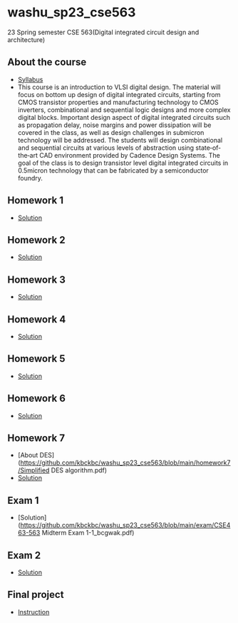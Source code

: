 # washu_sp23_cse563
23 Spring semester CSE 563(Digital integrated circuit design and architecture)

## About the course
+ [Syllabus](https://github.com/kbckbc/washu_sp23_cse563/blob/main/CSE463-563%20Syllabus%20and%20Schedule%20-%20Spring%202023.pdf)
+ This course is an introduction to VLSI digital design. The material will focus on bottom up design of digital integrated circuits, starting from CMOS transistor properties and manufacturing technology to CMOS inverters,  combinational and sequential logic designs and more complex digital blocks. Important design aspect of digital integrated circuits such as propagation delay, noise margins and power dissipation will be covered in the class, as well as design challenges in submicron technology will be addressed. The students will design combinational and sequential circuits at various levels of abstraction using state‐of‐the‐art CAD environment provided by Cadence Design Systems. The goal of the class is to design transistor level digital integrated circuits in 0.5micron technology that can be fabricated by a semiconductor foundry.

## Homework 1
+ [Solution](https://github.com/kbckbc/washu_sp23_cse563/blob/main/homework1/Homework_1-3.pdf)

## Homework 2
+ [Solution](https://github.com/kbckbc/washu_sp23_cse563/blob/main/homework2/Homework_2-2.pdf)

## Homework 3
+ [Solution](https://github.com/kbckbc/washu_sp23_cse563/blob/main/homework3/Homework_3-3.pdf)

## Homework 4
+ [Solution](https://github.com/kbckbc/washu_sp23_cse563/blob/main/homework4/Homework_4-2.pdf)

## Homework 5
+ [Solution](https://github.com/kbckbc/washu_sp23_cse563/blob/main/homework5/Homework_5-2.pdf)

## Homework 6
+ [Solution](https://github.com/kbckbc/washu_sp23_cse563/blob/main/homework6/Homework_6-2_bcgwak.pdf)

## Homework 7
+ [About DES](https://github.com/kbckbc/washu_sp23_cse563/blob/main/homework7/Simplified DES algorithm.pdf)
+ [Solution](https://github.com/kbckbc/washu_sp23_cse563/blob/main/homework7/Homework_7-2_bcgwak.pdf)

## Exam 1
+ [Solution](https://github.com/kbckbc/washu_sp23_cse563/blob/main/exam/CSE463-563 Midterm Exam 1-1_bcgwak.pdf)

## Exam 2
+ [Solution]()

## Final project 
+ [Instruction]()

